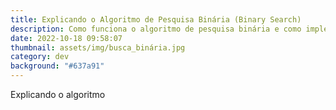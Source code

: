 ```yaml
---
title: Explicando o Algoritmo de Pesquisa Binária (Binary Search)
description: Como funciona o algoritmo de pesquisa binária e como implementamos ele
date: 2022-10-18 09:58:07
thumbnail: assets/img/busca_binária.jpg
category: dev
background: "#637a91"
---
```

Explicando o algoritmo